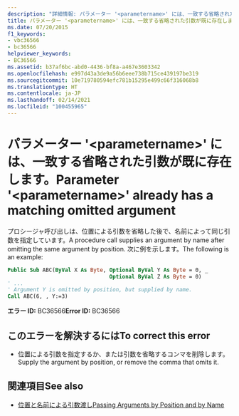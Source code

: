 ```yaml
---
description: "詳細情報: パラメーター '<parametername>' には、一致する省略された引数が既に存在します"
title: パラメーター '<parametername>' には、一致する省略された引数が既に存在します。
ms.date: 07/20/2015
f1_keywords:
- vbc36566
- bc36566
helpviewer_keywords:
- BC36566
ms.assetid: b37af6bc-abd0-4436-bf8a-a467e3603342
ms.openlocfilehash: e997d43a3de9a56b6eee738b715ce439197be319
ms.sourcegitcommit: 10e719780594efc781b15295e499c66f316068b8
ms.translationtype: HT
ms.contentlocale: ja-JP
ms.lasthandoff: 02/14/2021
ms.locfileid: "100455965"
---
```

# <a name="parameter-parametername-already-has-a-matching-omitted-argument"></a><span data-ttu-id="c5781-103">パラメーター '\<parametername>' には、一致する省略された引数が既に存在します。</span><span class="sxs-lookup"><span data-stu-id="c5781-103">Parameter '\<parametername>' already has a matching omitted argument</span></span>

<span data-ttu-id="c5781-104">プロシージャ呼び出しは、位置による引数を省略した後で、名前によって同じ引数を指定しています。</span><span class="sxs-lookup"><span data-stu-id="c5781-104">A procedure call supplies an argument by name after omitting the same argument by position.</span></span> <span data-ttu-id="c5781-105">次に例を示します。</span><span class="sxs-lookup"><span data-stu-id="c5781-105">The following is an example:</span></span>
  
```vb  
Public Sub ABC(ByVal X As Byte, Optional ByVal Y As Byte = 0, _  
                                Optional ByVal Z As Byte = 0)  
' ...  
' Argument Y is omitted by position, but supplied by name.  
Call ABC(6, , Y:=3)
```  
  
 <span data-ttu-id="c5781-106">**エラー ID:** BC36566</span><span class="sxs-lookup"><span data-stu-id="c5781-106">**Error ID:** BC36566</span></span>  
  
## <a name="to-correct-this-error"></a><span data-ttu-id="c5781-107">このエラーを解決するには</span><span class="sxs-lookup"><span data-stu-id="c5781-107">To correct this error</span></span>  
  
- <span data-ttu-id="c5781-108">位置による引数を指定するか、または引数を省略するコンマを削除します。</span><span class="sxs-lookup"><span data-stu-id="c5781-108">Supply the argument by position, or remove the comma that omits it.</span></span>  
  
## <a name="see-also"></a><span data-ttu-id="c5781-109">関連項目</span><span class="sxs-lookup"><span data-stu-id="c5781-109">See also</span></span>

- [<span data-ttu-id="c5781-110">位置と名前による引数渡し</span><span class="sxs-lookup"><span data-stu-id="c5781-110">Passing Arguments by Position and by Name</span></span>](../programming-guide/language-features/procedures/passing-arguments-by-position-and-by-name.md)
